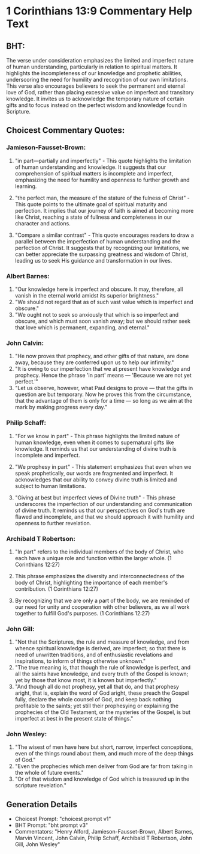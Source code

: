 # 1 Corinthians 13:9 Commentary Help Text

## BHT:
The verse under consideration emphasizes the limited and imperfect nature of human understanding, particularly in relation to spiritual matters. It highlights the incompleteness of our knowledge and prophetic abilities, underscoring the need for humility and recognition of our own limitations. This verse also encourages believers to seek the permanent and eternal love of God, rather than placing excessive value on imperfect and transitory knowledge. It invites us to acknowledge the temporary nature of certain gifts and to focus instead on the perfect wisdom and knowledge found in Scripture.

## Choicest Commentary Quotes:
### Jamieson-Fausset-Brown:
1. "in part—partially and imperfectly" - This quote highlights the limitation of human understanding and knowledge. It suggests that our comprehension of spiritual matters is incomplete and imperfect, emphasizing the need for humility and openness to further growth and learning.

2. "the perfect man, the measure of the stature of the fulness of Christ" - This quote points to the ultimate goal of spiritual maturity and perfection. It implies that our journey of faith is aimed at becoming more like Christ, reaching a state of fullness and completeness in our character and actions.

3. "Compare a similar contrast" - This quote encourages readers to draw a parallel between the imperfection of human understanding and the perfection of Christ. It suggests that by recognizing our limitations, we can better appreciate the surpassing greatness and wisdom of Christ, leading us to seek His guidance and transformation in our lives.

### Albert Barnes:
1. "Our knowledge here is imperfect and obscure. It may, therefore, all vanish in the eternal world amidst its superior brightness."
2. "We should not regard that as of such vast value which is imperfect and obscure."
3. "We ought not to seek so anxiously that which is so imperfect and obscure, and which must soon vanish away; but we should rather seek that love which is permanent, expanding, and eternal."

### John Calvin:
1. "He now proves that prophecy, and other gifts of that nature, are done away, because they are conferred upon us to help our infirmity."
2. "It is owing to our imperfection that we at present have knowledge and prophecy. Hence the phrase 'in part' means — 'Because we are not yet perfect.'"
3. "Let us observe, however, what Paul designs to prove — that the gifts in question are but temporary. Now he proves this from the circumstance, that the advantage of them is only for a time — so long as we aim at the mark by making progress every day."

### Philip Schaff:
1. "For we know in part" - This phrase highlights the limited nature of human knowledge, even when it comes to supernatural gifts like knowledge. It reminds us that our understanding of divine truth is incomplete and imperfect.

2. "We prophesy in part" - This statement emphasizes that even when we speak prophetically, our words are fragmented and imperfect. It acknowledges that our ability to convey divine truth is limited and subject to human limitations.

3. "Giving at best but imperfect views of Divine truth" - This phrase underscores the imperfection of our understanding and communication of divine truth. It reminds us that our perspectives on God's truth are flawed and incomplete, and that we should approach it with humility and openness to further revelation.

### Archibald T Robertson:
1. "In part" refers to the individual members of the body of Christ, who each have a unique role and function within the larger whole. (1 Corinthians 12:27)

2. This phrase emphasizes the diversity and interconnectedness of the body of Christ, highlighting the importance of each member's contribution. (1 Corinthians 12:27)

3. By recognizing that we are only a part of the body, we are reminded of our need for unity and cooperation with other believers, as we all work together to fulfill God's purposes. (1 Corinthians 12:27)

### John Gill:
1. "Not that the Scriptures, the rule and measure of knowledge, and from whence spiritual knowledge is derived, are imperfect; so that there is need of unwritten traditions, and of enthusiastic revelations and inspirations, to inform of things otherwise unknown."
2. "The true meaning is, that though the rule of knowledge is perfect, and all the saints have knowledge, and every truth of the Gospel is known; yet by those that know most, it is known but imperfectly."
3. "And though all do not prophesy, yet all that do, and that prophesy aright, that is, explain the word of God aright, these preach the Gospel fully, declare the whole counsel of God, and keep back nothing profitable to the saints; yet still their prophesying or explaining the prophecies of the Old Testament, or the mysteries of the Gospel, is but imperfect at best in the present state of things."

### John Wesley:
1. "The wisest of men have here but short, narrow, imperfect conceptions, even of the things round about them, and much more of the deep things of God."
2. "Even the prophecies which men deliver from God are far from taking in the whole of future events."
3. "Or of that wisdom and knowledge of God which is treasured up in the scripture revelation."


## Generation Details
- Choicest Prompt: "choicest prompt v1"
- BHT Prompt: "bht prompt v3"
- Commentators: "Henry Alford, Jamieson-Fausset-Brown, Albert Barnes, Marvin Vincent, John Calvin, Philip Schaff, Archibald T Robertson, John Gill, John Wesley"
